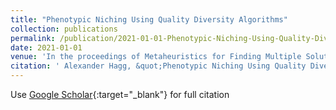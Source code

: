 ```yaml
---
title: "Phenotypic Niching Using Quality Diversity Algorithms"
collection: publications
permalink: /publication/2021-01-01-Phenotypic-Niching-Using-Quality-Diversity-Algorithms
date: 2021-01-01
venue: 'In the proceedings of Metaheuristics for Finding Multiple Solutions'
citation: ' Alexander Hagg, &quot;Phenotypic Niching Using Quality Diversity Algorithms.&quot; In the proceedings of Metaheuristics for Finding Multiple Solutions, 2021.'
---
```

Use [Google Scholar](https://scholar.google.com/scholar?q=Phenotypic+Niching+Using+Quality+Diversity+Algorithms){:target="_blank"} for full citation